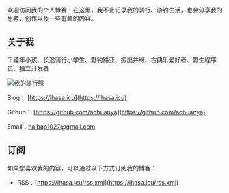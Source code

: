 <br/>

欢迎访问我的个人博客！在这里，我不止记录我的骑行、游钓生活，也会分享我的思考、创作以及一些有趣的内容。

## 关于我

千禧年小孩、长途骑行小学生、野钓路亚、振出并继、古典乐爱好者、野生程序员、独立开发者

<img src="/images/my-photo.jpg" title="我的骑行照" />

Blog：
[https://lhasa.icu](https://lhasa.icu)

Github：
[https://github.com/achuanya](https://github.com/achuanya)

Email：haibao1027@gmail.com

## 订阅

如果您喜欢我的内容，可以通过以下方式订阅我的博客：  
- RSS：[https://lhasa.icu/rss.xml](https://lhasa.icu/rss.xml)